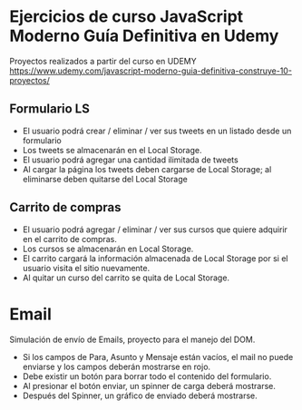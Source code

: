 # Ejercicios de curso JavaScript Moderno Guía Definitiva en Udemy

Proyectos realizados a partir del curso en UDEMY https://www.udemy.com/javascript-moderno-guia-definitiva-construye-10-proyectos/

## Formulario LS

- El usuario podrá crear / eliminar / ver sus tweets en un listado desde un formulario
- Los tweets se almacenarán en el Local Storage.
- El usuario podrá agregar una cantidad ilimitada de tweets
- Al cargar la página los tweets deben cargarse de Local Storage; al eliminarse deben quitarse del Local Storage

## Carrito de compras

- El usuario podrá agregar / eliminar / ver sus cursos que quiere adquirir en el carrito de compras.
- Los cursos se almacenarán en Local Storage.
- El carrito cargará la información almacenada de Local Storage por si el usuario visita el sitio nuevamente.
- Al quitar un curso del carrito se quita de Local Storage.

# Email

Simulación de envío de Emails, proyecto para el manejo del DOM.

- Si los campos de Para, Asunto y Mensaje están vacíos, el mail no puede enviarse y los campos deberán mostrarse en rojo.
- Debe existir un botón para borrar todo el contenido del formulario.
- Al presionar el botón enviar, un spinner de carga deberá mostrarse.
- Después del Spinner, un gráfico de enviado deberá mostrarse.